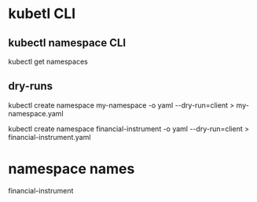 # kubetl CLI

## kubectl namespace CLI

kubectl get namespaces

## dry-runs

kubectl create namespace my-namespace -o yaml --dry-run=client > my-namespace.yaml

kubectl create namespace financial-instrument -o yaml --dry-run=client > financial-instrument.yaml

# namespace names

financial-instrument
